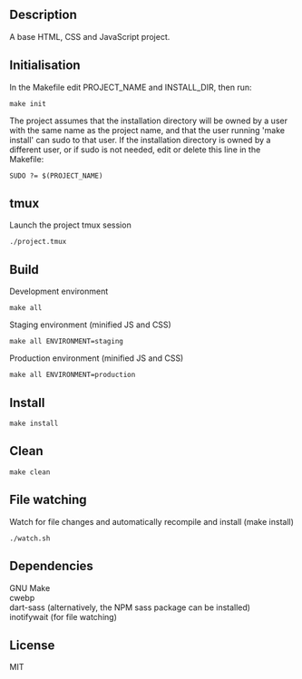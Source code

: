 ## Description

A base HTML, CSS and JavaScript project.

## Initialisation

In the Makefile edit PROJECT_NAME and INSTALL_DIR, then run:

    make init

The project assumes that the installation directory will be owned by a user with the same name as the project name, and that the user running 'make install' can sudo to that user. If the installation directory is owned by a different user, or if sudo is not needed, edit or delete this line in the Makefile:

    SUDO ?= $(PROJECT_NAME)

## tmux

Launch the project tmux session

    ./project.tmux

## Build

Development environment

    make all

Staging environment (minified JS and CSS)

    make all ENVIRONMENT=staging

Production environment (minified JS and CSS)

    make all ENVIRONMENT=production

## Install

    make install

## Clean

    make clean 

## File watching

Watch for file changes and automatically recompile and install (make install)

    ./watch.sh

## Dependencies

GNU Make\
cwebp\
dart-sass (alternatively, the NPM sass package can be installed)\
inotifywait (for file watching)

## License

MIT

